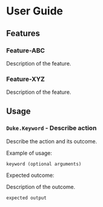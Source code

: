 # User Guide

## Features 

### Feature-ABC

Description of the feature.

### Feature-XYZ

Description of the feature.

## Usage

### `Duke.Keyword` - Describe action

Describe the action and its outcome.

Example of usage: 

`keyword (optional arguments)`

Expected outcome:

Description of the outcome.

```
expected output
```
